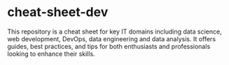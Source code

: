 # cheat-sheet-dev
This repository is a cheat sheet for key IT domains including data science, web development, DevOps, data engineering and data analysis. It offers guides, best practices, and tips for both enthusiasts and professionals looking to enhance their skills.
